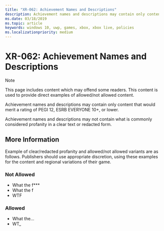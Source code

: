 ```yaml
---
title: "XR-062: Achievement Names and Descriptions"
description: Achievement names and descriptions may contain only content that would merit a rating of PEGI 12, ESRB EVERYONE 10+, or lower.
ms.date: 03/18/2019
ms.topic: article
keywords: windows 10, uwp, games, xbox, xbox live, policies
ms.localizationpriority: medium
---
```


# XR-062: Achievement Names and Descriptions

> [!NOTE]
> This page includes content which may offend some readers. This content is used to provide direct examples of allowed/not allowed content.

Achievement names and descriptions may contain only content that would merit a rating of PEGI 12, ESRB EVERYONE 10+, or lower.

Achievement names and descriptions may not contain what is commonly considered profanity in a clear text or redacted form.


## More Information

Example of clear/redacted profanity and allowed/not allowed variants are as follows. Publishers should use appropriate discretion, using these examples for the content and regional variations of their game.


### Not Allowed

* What the f***
* What the f
* WTF


### Allowed

* What the…
* WT_
